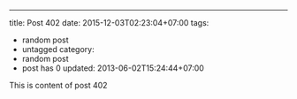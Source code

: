---
title: Post 402
date: 2015-12-03T02:23:04+07:00
tags:
  - random post
  - untagged
category:
  - random post
  - post has 0
updated: 2013-06-02T15:24:44+07:00

This is content of post 402